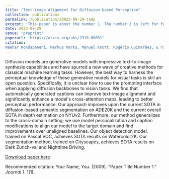 ```yaml
---
title: "Text-image Alignment for Diffusion-based Perception"
collection: publications
permalink: /publication/20023-09-29-tadp
excerpt: 'This paper is about the number 1. The number 2 is left for future work.'
date: 2023-09-29
venue: 'preprint'
paperurl: 'https://arxiv.org/abs/2310.00031'
citation: '
Neehar Kondapaneni, Markus Marks, Manuel Knott, Rogério Guimarães, & Pietro Perona. (2023). Text-image Alignment for Diffusion-based Perception. <i>arXiv preprint arXiv:2310.00031</i>.'
---
```

Diffusion models are generative models with impressive text-to-image synthesis 
capabilities and have spurred a new wave of creative methods for classical machine 
learning tasks. However, the best way to harness the perceptual knowledge of these 
generative models for visual tasks is still an open question. Specifically, it is 
unclear how to use the prompting interface when applying diffusion backbones to vision 
tasks. We find that automatically generated captions can improve text-image alignment 
and significantly enhance a model's cross-attention maps, leading to better perceptual 
performance. Our approach improves upon the current SOTA in diffusion-based semantic 
segmentation on ADE20K and the current overall SOTA in depth estimation on NYUv2. 
Furthermore, our method generalizes to the cross-domain setting; we use model
personalization and caption modifications to align our model to the target domain and 
find improvements over unaligned baselines. Our object detection model, trained on 
Pascal VOC, achieves SOTA results on Watercolor2K. Our segmentation method, trained 
on Cityscapes, achieves SOTA results on Dark Zurich-val and Nighttime Driving.

[Download paper here](https://arxiv.org/abs/2310.00031)

Recommended citation: Your Name, You. (2009). "Paper Title Number 1." <i>Journal 1</i>. 1(1).